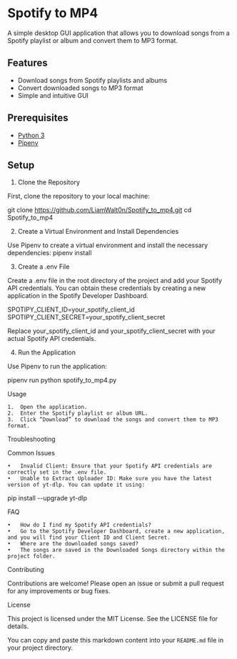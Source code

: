 


# Spotify to MP4

A simple desktop GUI application that allows you to download songs from a Spotify playlist or album and convert them to MP3 format.

## Features

- Download songs from Spotify playlists and albums
- Convert downloaded songs to MP3 format
- Simple and intuitive GUI

## Prerequisites

- [Python 3](https://www.python.org/downloads/)
- [Pipenv](https://pipenv.pypa.io/en/latest/)

## Setup

1. Clone the Repository

First, clone the repository to your local machine:

git clone https://github.com/LiamWalt0n/Spotify_to_mp4.git
cd Spotify_to_mp4

2. Create a Virtual Environment and Install Dependencies

Use Pipenv to create a virtual environment and install the necessary dependencies:
pipenv install

3. Create a .env File

Create a .env file in the root directory of the project and add your Spotify API credentials. You can obtain these credentials by creating a new application in the Spotify Developer Dashboard.

SPOTIPY_CLIENT_ID=your_spotify_client_id
SPOTIPY_CLIENT_SECRET=your_spotify_client_secret

Replace your_spotify_client_id and your_spotify_client_secret with your actual Spotify API credentials.

4. Run the Application

Use Pipenv to run the application:

pipenv run python spotify_to_mp4.py

Usage

	1.	Open the application.
	2.	Enter the Spotify playlist or album URL.
	3.	Click “Download” to download the songs and convert them to MP3 format.

Troubleshooting

Common Issues

	•	Invalid Client: Ensure that your Spotify API credentials are correctly set in the .env file.
	•	Unable to Extract Uploader ID: Make sure you have the latest version of yt-dlp. You can update it using:

pip install --upgrade yt-dlp

FAQ

	•	How do I find my Spotify API credentials?
	•	Go to the Spotify Developer Dashboard, create a new application, and you will find your Client ID and Client Secret.
	•	Where are the downloaded songs saved?
	•	The songs are saved in the Downloaded Songs directory within the project folder.

Contributing

Contributions are welcome! Please open an issue or submit a pull request for any improvements or bug fixes.

License

This project is licensed under the MIT License. See the LICENSE file for details.

You can copy and paste this markdown content into your `README.md` file in your project directory.
